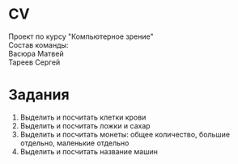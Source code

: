 # CV
Проект по курсу "Компьютерное зрение" <br />
Состав команды: <br />
Васюра Матвей <br />
Тареев Сергей <br />

# Задания 
1. Выделить и посчитать клетки крови <br />
2. Выделить и посчитать ложки и сахар <br />
3. Выделить и посчитать монеты: общее количество,
большие отдельно, маленькие отдельно <br />
4. Выделить и посчитать название машин

